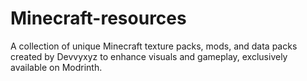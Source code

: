 # Minecraft-resources
A collection of unique Minecraft texture packs, mods, and data packs created by Devvyxyz to enhance visuals and gameplay, exclusively available on Modrinth.
